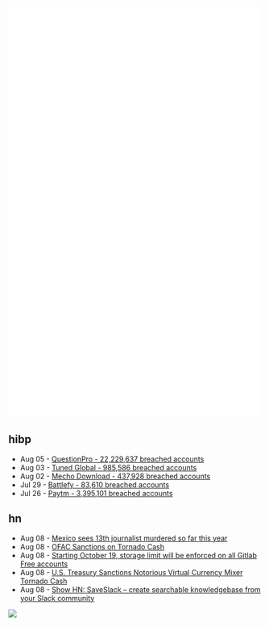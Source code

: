 ![Metrics](https://raw.githubusercontent.com/phixion/phixion/master/metrics.svg)

## hibp

<!--
for https://github.com/phixion/phixion/blob/main/.github/workflows/feeds.yml
-->
<!--START_SECTION:haveibeenpwnd-->
- Aug 05 - [QuestionPro - 22,229,637 breached accounts](https://haveibeenpwned.com/PwnedWebsites#QuestionPro)
- Aug 03 - [Tuned Global - 985,586 breached accounts](https://haveibeenpwned.com/PwnedWebsites#TunedGlobal)
- Aug 02 - [Mecho Download - 437,928 breached accounts](https://haveibeenpwned.com/PwnedWebsites#MechoDownload)
- Jul 29 - [Battlefy - 83,610 breached accounts](https://haveibeenpwned.com/PwnedWebsites#Battlefy)
- Jul 26 - [Paytm - 3,395,101 breached accounts](https://haveibeenpwned.com/PwnedWebsites#Paytm)
<!--END_SECTION:haveibeenpwnd-->

## hn

<!--
for https://github.com/phixion/phixion/blob/main/.github/workflows/feeds.yml
-->
<!--START_SECTION:hn-->
- Aug 08 - [Mexico sees 13th journalist murdered so far this year](https://aztecreports.com/ernesto-mendez-becomes-13th-journalist-murdered-in-mexico-so-far-in-2022/3040/)
- Aug 08 - [OFAC Sanctions on Tornado Cash](https://home.treasury.gov/policy-issues/financial-sanctions/recent-actions/20220808)
- Aug 08 - [Starting October 19, storage limit will be enforced on all Gitlab Free accounts](https://docs.gitlab.com/ee/user/usage_quotas.html#namespace-storage-limit-enforcement-schedule)
- Aug 08 - [U.S. Treasury Sanctions Notorious Virtual Currency Mixer Tornado Cash](https://home.treasury.gov/news/press-releases/jy0916)
- Aug 08 - [Show HN: SaveSlack – create searchable knowledgebase from your Slack community](https://saveslack.com)
<!--END_SECTION:hn-->

<!--
for https://yhype.me
-->
![](https://hit.yhype.me/github/profile?user_id=13013670)
